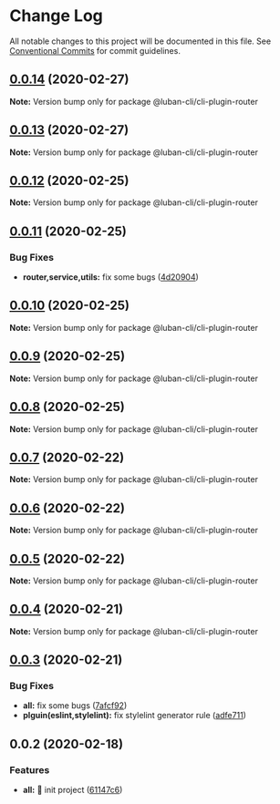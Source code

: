 # Change Log

All notable changes to this project will be documented in this file.
See [Conventional Commits](https://conventionalcommits.org) for commit guidelines.

## [0.0.14](https://github.com/front-end-captain/luban/compare/v0.0.13...v0.0.14) (2020-02-27)

**Note:** Version bump only for package @luban-cli/cli-plugin-router





## [0.0.13](https://github.com/front-end-captain/luban/compare/v0.0.12...v0.0.13) (2020-02-27)

**Note:** Version bump only for package @luban-cli/cli-plugin-router





## [0.0.12](https://github.com/front-end-captain/luban/compare/v0.0.11...v0.0.12) (2020-02-25)

**Note:** Version bump only for package @luban-cli/cli-plugin-router





## [0.0.11](https://github.com/front-end-captain/luban/compare/v0.0.10...v0.0.11) (2020-02-25)


### Bug Fixes

* **router,service,utils:** fix some bugs ([4d20904](https://github.com/front-end-captain/luban/commit/4d209046513689f1ed2f92d5e04b71f6a8eb8e17))





## [0.0.10](https://github.com/front-end-captain/luban/compare/v0.0.9...v0.0.10) (2020-02-25)

**Note:** Version bump only for package @luban-cli/cli-plugin-router





## [0.0.9](https://github.com/front-end-captain/luban/compare/v0.0.8...v0.0.9) (2020-02-25)

**Note:** Version bump only for package @luban-cli/cli-plugin-router





## [0.0.8](https://github.com/front-end-captain/luban/compare/v0.0.7...v0.0.8) (2020-02-25)

**Note:** Version bump only for package @luban-cli/cli-plugin-router





## [0.0.7](https://github.com/front-end-captain/luban/compare/v0.0.6...v0.0.7) (2020-02-22)

**Note:** Version bump only for package @luban-cli/cli-plugin-router





## [0.0.6](https://github.com/front-end-captain/luban/compare/v0.0.5...v0.0.6) (2020-02-22)

**Note:** Version bump only for package @luban-cli/cli-plugin-router





## [0.0.5](https://github.com/front-end-captain/luban/compare/v0.0.4...v0.0.5) (2020-02-22)

**Note:** Version bump only for package @luban-cli/cli-plugin-router





## [0.0.4](https://github.com/front-end-captain/luban/compare/v0.0.3...v0.0.4) (2020-02-21)

**Note:** Version bump only for package @luban-cli/cli-plugin-router





## [0.0.3](https://github.com/front-end-captain/luban/compare/v0.0.2...v0.0.3) (2020-02-21)


### Bug Fixes

* **all:** fix some bugs ([7afcf92](https://github.com/front-end-captain/luban/commit/7afcf92b036d48130bdf271542e5e632068d0a6d))
* **plguin(eslint,stylelint):** fix stylelint generator rule ([adfe711](https://github.com/front-end-captain/luban/commit/adfe711308dd4b8c7934ec264602be946b1f818c))





## 0.0.2 (2020-02-18)


### Features

* **all:** :rocket: init project ([61147c6](https://github.com/front-end-captain/luban/commit/61147c64b1e2bb608b73e921910077692a71df49))
